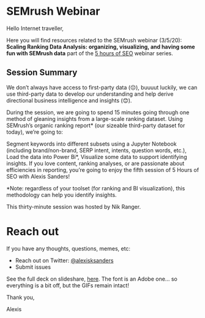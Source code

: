 # SEMrush Webinar

Hello Internet traveller,

Here you will find resources related to the SEMrush webinar (3/5/20):
**Scaling Ranking Data Analysis: organizing, visualizing, and having some fun with SEMrush data** part of the
<a href="https://www.semrush.com/webinars/5-hours-of-seo-or-7-sessions-back-to-back/">5 hours of SEO</a> webinar series.

## Session Summary
We don’t always have access to first-party data (😔), buuuut luckily, we can use third-party data to develop our understanding and help derive directional business intelligence and insights (😊).

During the session, we are going to spend 15 minutes going through one method of gleaning insights from a large-scale ranking dataset. Using SEMrush’s organic ranking report* (our sizeable third-party dataset for today), we’re going to:

Segment keywords into different subsets using a Jupyter Notebook (including brand/non-brand, SERP intent, intents, question words, etc.),
Load the data into Power Bi*,
Visualize some data to support identifying insights.
If you love content, ranking analyses, or are passionate about efficiencies in reporting, you’re going to enjoy the fifth session of 5 Hours of SEO with Alexis Sanders!

*Note: regardless of your toolset (for ranking and BI visualization), this methodology can help you identify insights.

This thirty-minute session was hosted by Nik Ranger.

# Reach out
If you have any thoughts, questions, memes, etc:
* Reach out on Twitter: <a href="https://twitter.com/alexisksanders">@alexisksanders</a>
* Submit issues 

See the full deck on slideshare, <a href="https://www.slideshare.net/sandersal1/semrush-5-hours-of-seo-scaling-ranking-data-analysis1">here</a>. The font is an Adobe one... so everything is a bit off, but the GIFs remain intact! 

Thank you,

Alexis
